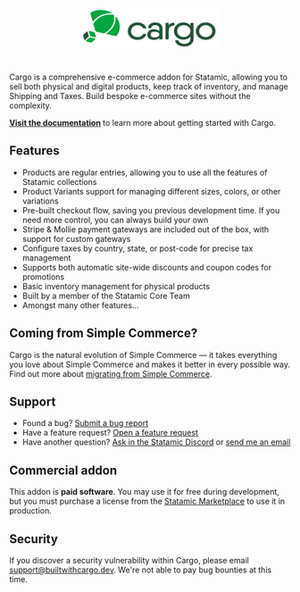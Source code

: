 <!-- statamic:hide -->

<p align="center">
<picture>
    <source srcset="./art/logo-dark.svg" media="(prefers-color-scheme: dark)">
    <img align="center" width="250" height="70" src="./art/logo-light.svg">
</picture>
</p>
<br>

<!-- /statamic:hide -->

Cargo is a comprehensive e-commerce addon for Statamic, allowing you to sell both physical and digital products, keep track of inventory, and manage Shipping and Taxes. Build bespoke e-commerce sites without the complexity.

[**Visit the documentation**](https://builtwithcargo.dev) to learn more about getting started with Cargo.

## Features
* Products are regular entries, allowing you to use all the features of Statamic collections
* Product Variants support for managing different sizes, colors, or other variations
* Pre-built checkout flow, saving you previous development time. If you need more control, you can always build your own
* Stripe & Mollie payment gateways are included out of the box, with support for custom gateways
* Configure taxes by country, state, or post-code for precise tax management
* Supports both automatic site-wide discounts and coupon codes for promotions
* Basic inventory management for physical products
* Built by a member of the Statamic Core Team
* Amongst many other features...

## Coming from Simple Commerce?
Cargo is the natural evolution of Simple Commerce — it takes everything you love about Simple Commerce and makes it better in every possible way. Find out more about [migrating from Simple Commerce](https://builtwithcargo.dev/docs/migrating-from-simple-commerce).

## Support
* Found a bug? [Submit a bug report](https://github.com/duncanmcclean/cargo/issues/new?template=bug_report.yml)
* Have a feature request? [Open a feature request](https://github.com/duncanmcclean/cargo/discussions/new?category=feature-requests)
* Have another question? [Ask in the Statamic Discord](https://statamic.com/discord) or [send me an email](mailto:support@builtwithcargo.dev)

## Commercial addon 
This addon is **paid software**. You may use it for free during development, but you must purchase a license from the [Statamic Marketplace](https://statamic.com/addons/duncanmcclean/cargo) to use it in production.

## Security
If you discover a security vulnerability within Cargo, please email [support@builtwithcargo.dev](mailto:support@builtwithcargo.dev). We're not able to pay bug bounties at this time.